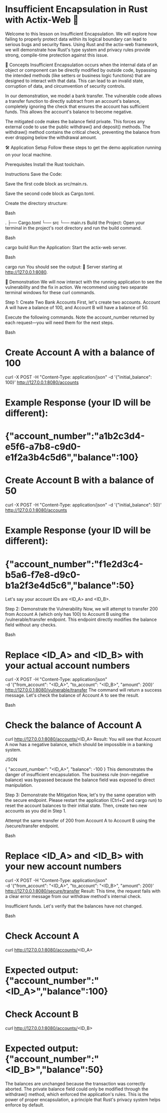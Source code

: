 
# Insufficient Encapsulation in Rust with Actix-Web 🦀

Welcome to this lesson on Insufficient Encapsulation. We will explore how failing to properly protect data within its logical boundary can lead to serious bugs and security flaws. Using Rust and the actix-web framework, we will demonstrate how Rust's type system and privacy rules provide strong, compile-time protection against this issue.

📖 Concepts
Insufficient Encapsulation occurs when the internal data of an object or component can be directly modified by outside code, bypassing the intended methods (like setters or business logic functions) that are designed to interact with that data. This can lead to an invalid state, corruption of data, and circumvention of security controls.

In our demonstration, we model a bank transfer. The vulnerable code allows a transfer function to directly subtract from an account's balance, completely ignoring the check that ensures the account has sufficient funds. This allows the account's balance to become negative.

The mitigated code makes the balance field private. This forces any external code to use the public withdraw() and deposit() methods. The withdraw() method contains the critical check, preventing the balance from ever dropping below the withdrawal amount.

🛠️ Application Setup
Follow these steps to get the demo application running on your local machine.

Prerequisites
Install the Rust toolchain.

Instructions
Save the Code:

Save the first code block as src/main.rs.

Save the second code block as Cargo.toml.

Create the directory structure:

Bash

.
├── Cargo.toml
└── src
    └── main.rs
Build the Project:
Open your terminal in the project's root directory and run the build command.

Bash

cargo build
Run the Application:
Start the actix-web server.

Bash

cargo run
You should see the output: 🚀 Server starting at http://127.0.0.1:8080.

🔬 Demonstration
We will now interact with the running application to see the vulnerability and the fix in action. We recommend using two separate terminal windows for these curl commands.

Step 1: Create Two Bank Accounts
First, let's create two accounts. Account A will have a balance of 100, and Account B will have a balance of 50.

Execute the following commands. Note the account_number returned by each request—you will need them for the next steps.

Bash

# Create Account A with a balance of 100
curl -X POST -H "Content-Type: application/json" -d '{"initial_balance": 100}' http://127.0.0.1:8080/accounts

# Example Response (your ID will be different):
# {"account_number":"a1b2c3d4-e5f6-a7b8-c9d0-e1f2a3b4c5d6","balance":100}

# Create Account B with a balance of 50
curl -X POST -H "Content-Type: application/json" -d '{"initial_balance": 50}' http://127.0.0.1:8080/accounts

# Example Response (your ID will be different):
# {"account_number":"f1e2d3c4-b5a6-f7e8-d9c0-b1a2f3e4d5c6","balance":50}
Let's say your account IDs are <ID_A> and <ID_B>.

Step 2: Demonstrate the Vulnerability
Now, we will attempt to transfer 200 from Account A (which only has 100) to Account B using the /vulnerable/transfer endpoint. This endpoint directly modifies the balance field without any checks.

Bash

# Replace <ID_A> and <ID_B> with your actual account numbers
curl -X POST -H "Content-Type: application/json" \
-d '{"from_account": "<ID_A>", "to_account": "<ID_B>", "amount": 200}' \
http://127.0.0.1:8080/vulnerable/transfer
The command will return a success message. Let's check the balance of Account A to see the result.

Bash

# Check the balance of Account A
curl http://127.0.0.1:8080/accounts/<ID_A>
Result:
You will see that Account A now has a negative balance, which should be impossible in a banking system.

JSON

{
  "account_number": "<ID_A>",
  "balance": -100
}
This demonstrates the danger of insufficient encapsulation. The business rule (non-negative balance) was bypassed because the balance field was exposed to direct manipulation.

Step 3: Demonstrate the Mitigation
Now, let's try the same operation with the secure endpoint. Please restart the application (Ctrl+C and cargo run) to reset the account balances to their initial state. Then, create two new accounts as you did in Step 1.

Attempt the same transfer of 200 from Account A to Account B using the /secure/transfer endpoint.

Bash

# Replace <ID_A> and <ID_B> with your new account numbers
curl -X POST -H "Content-Type: application/json" \
-d '{"from_account": "<ID_A>", "to_account": "<ID_B>", "amount": 200}' \
http://127.0.0.1:8080/secure/transfer
Result:
This time, the request fails with a clear error message from our withdraw method's internal check.

Insufficient funds.
Let's verify that the balances have not changed.

Bash

# Check Account A
curl http://127.0.0.1:8080/accounts/<ID_A>
# Expected output: {"account_number":"<ID_A>","balance":100}

# Check Account B
curl http://127.0.0.1:8080/accounts/<ID_B>
# Expected output: {"account_number":"<ID_B>","balance":50}
The balances are unchanged because the transaction was correctly aborted. The private balance field could only be modified through the withdraw() method, which enforced the application's rules. This is the power of proper encapsulation, a principle that Rust's privacy system helps enforce by default.